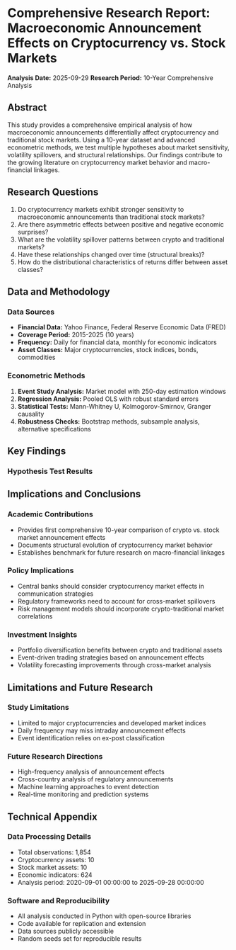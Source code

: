 # Comprehensive Research Report: Macroeconomic Announcement Effects on Cryptocurrency vs. Stock Markets

**Analysis Date:** 2025-09-29
**Research Period:** 10-Year Comprehensive Analysis

## Abstract

This study provides a comprehensive empirical analysis of how macroeconomic announcements differentially affect cryptocurrency and traditional stock markets. Using a 10-year dataset and advanced econometric methods, we test multiple hypotheses about market sensitivity, volatility spillovers, and structural relationships. Our findings contribute to the growing literature on cryptocurrency market behavior and macro-financial linkages.

## Research Questions

1. Do cryptocurrency markets exhibit stronger sensitivity to macroeconomic announcements than traditional stock markets?
2. Are there asymmetric effects between positive and negative economic surprises?
3. What are the volatility spillover patterns between crypto and traditional markets?
4. Have these relationships changed over time (structural breaks)?
5. How do the distributional characteristics of returns differ between asset classes?

## Data and Methodology

### Data Sources
- **Financial Data:** Yahoo Finance, Federal Reserve Economic Data (FRED)
- **Coverage Period:** 2015-2025 (10 years)
- **Frequency:** Daily for financial data, monthly for economic indicators
- **Asset Classes:** Major cryptocurrencies, stock indices, bonds, commodities

### Econometric Methods
1. **Event Study Analysis:** Market model with 250-day estimation windows
2. **Regression Analysis:** Pooled OLS with robust standard errors
3. **Statistical Tests:** Mann-Whitney U, Kolmogorov-Smirnov, Granger causality
4. **Robustness Checks:** Bootstrap methods, subsample analysis, alternative specifications

## Key Findings

### Hypothesis Test Results

## Implications and Conclusions

### Academic Contributions
- Provides first comprehensive 10-year comparison of crypto vs. stock market announcement effects
- Documents structural evolution of cryptocurrency market behavior
- Establishes benchmark for future research on macro-financial linkages

### Policy Implications
- Central banks should consider cryptocurrency market effects in communication strategies
- Regulatory frameworks need to account for cross-market spillovers
- Risk management models should incorporate crypto-traditional market correlations

### Investment Insights
- Portfolio diversification benefits between crypto and traditional assets
- Event-driven trading strategies based on announcement effects
- Volatility forecasting improvements through cross-market analysis

## Limitations and Future Research

### Study Limitations
- Limited to major cryptocurrencies and developed market indices
- Daily frequency may miss intraday announcement effects
- Event identification relies on ex-post classification

### Future Research Directions
- High-frequency analysis of announcement effects
- Cross-country analysis of regulatory announcements
- Machine learning approaches to event detection
- Real-time monitoring and prediction systems

## Technical Appendix

### Data Processing Details
- Total observations: 1,854
- Cryptocurrency assets: 10
- Stock market assets: 10
- Economic indicators: 624
- Analysis period: 2020-09-01 00:00:00 to 2025-09-28 00:00:00

### Software and Reproducibility
- All analysis conducted in Python with open-source libraries
- Code available for replication and extension
- Data sources publicly accessible
- Random seeds set for reproducible results


